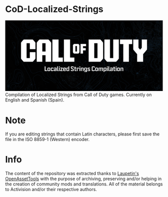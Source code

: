 # CoD-Localized-Strings
![Main header](https://github.com/atuburapaler/CoD-Localized-Strings/blob/main/Header.png)
Compilation of Localized Strings from Call of Duty games. Currently on English and Spanish (Spain).
# Note
If you are editing strings that contain Latin characters, please first save the file in the ISO 8859-1 (Western) encoder.
# Info
The content of the repository was extracted thanks to [Laupetin's OpenAssetTools](https://github.com/Laupetin/OpenAssetTools) with the purpose of archiving, preserving and/or helping in the creation of community mods and translations.
All of the material belongs to Activision and/or their respective authors.
